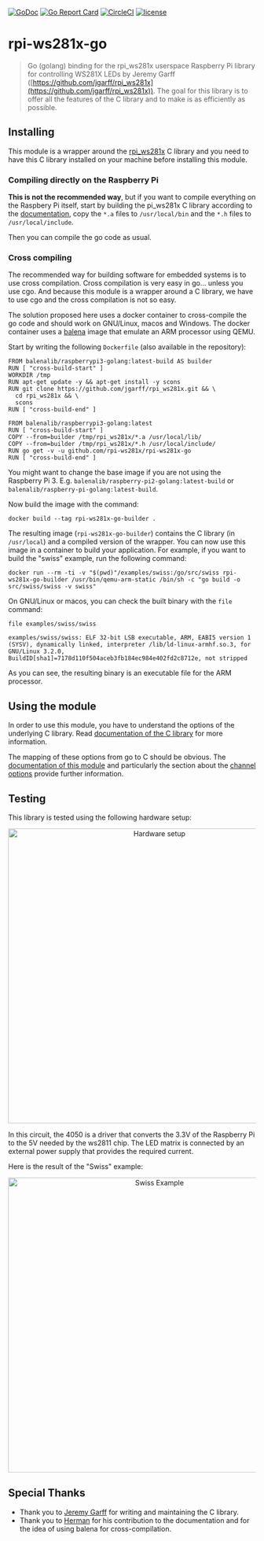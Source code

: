 [![GoDoc](https://godoc.org/github.com/rpi-ws281x/rpi-ws281x-go?status.svg)](http://godoc.org/github.com/rpi-ws281x/rpi-ws281x-go)
[![Go Report Card](https://goreportcard.com/badge/github.com/rpi-ws281x/rpi-ws281x-go)](https://goreportcard.com/report/github.com/rpi-ws281x/rpi-ws281x-go)
[![CircleCI](https://circleci.com/gh/rpi-ws281x/rpi-ws281x-go.svg?style=shield)](https://circleci.com/gh/rpi-ws281x/rpi-ws281x-go)
[![license](https://img.shields.io/github/license/rpi-ws281x/rpi-ws281x-go.svg)](https://github.com/rpi-ws281x/rpi-ws281x-go)

# rpi-ws281x-go

> Go (golang) binding for the rpi_ws281x userspace Raspberry Pi library for controlling WS281X LEDs by Jeremy Garff ([https://github.com/jgarff/rpi_ws281x](https://github.com/jgarff/rpi_ws281x)). The goal for this library is to offer all the features of the C library and to make is as efficiently as possible.

## Installing

This module is a wrapper around the [rpi_ws281x](https://github.com/jgarff/rpi_ws281x) C library and you need to have this C library installed on your machine before installing this module.

### Compiling directly on the Raspberry Pi

**This is not the recommended way**, but if you want to compile everything on the Raspbery Pi itself, start by building
the pi_ws281x C library according to the [documentation](https://github.com/jgarff/rpi_ws281x#build),
copy the `*.a` files to `/usr/local/bin` and the `*.h` files to `/usr/local/include`.

Then you can compile the go code as usual.

### Cross compiling

The recommended way for building software for embedded systems is to use cross compilation. Cross compilation is very
easy in go... unless you use cgo. And because this module is a wrapper around a C library, we have to use cgo and the
cross compilation is not so easy.

The solution proposed here uses a docker container to cross-compile the go code and should work on GNU/Linux, macos
and Windows. The docker container uses a [balena](https://www.balena.io/) image that emulate an ARM processor using QEMU.

Start by writing the following `Dockerfile` (also available in the repository):

```
FROM balenalib/raspberrypi3-golang:latest-build AS builder
RUN [ "cross-build-start" ]
WORKDIR /tmp
RUN apt-get update -y && apt-get install -y scons
RUN git clone https://github.com/jgarff/rpi_ws281x.git && \
  cd rpi_ws281x && \
  scons
RUN [ "cross-build-end" ]

FROM balenalib/raspberrypi3-golang:latest
RUN [ "cross-build-start" ]
COPY --from=builder /tmp/rpi_ws281x/*.a /usr/local/lib/
COPY --from=builder /tmp/rpi_ws281x/*.h /usr/local/include/
RUN go get -v -u github.com/rpi-ws281x/rpi-ws281x-go
RUN [ "cross-build-end" ]
```

You might want to change the base image if you are not using the Raspberry Pi 3. E.g. `balenalib/raspberry-pi2-golang:latest-build` or `balenalib/raspberry-pi-golang:latest-build`.

Now build the image with the command:

```
docker build --tag rpi-ws281x-go-builder .
```

The resulting image (`rpi-ws281x-go-builder`) contains the C library (in `/usr/local`) and a compiled version of the wrapper.
You can now use this image in a container to build your application. For example, if you want to build
the "swiss" example, run the following command:

```
docker run --rm -ti -v "$(pwd)"/examples/swiss:/go/src/swiss rpi-ws281x-go-builder /usr/bin/qemu-arm-static /bin/sh -c "go build -o src/swiss/swiss -v swiss"
```

On GNU/Linux or macos, you can check the built binary with the `file` command:

```
file examples/swiss/swiss

examples/swiss/swiss: ELF 32-bit LSB executable, ARM, EABI5 version 1 (SYSV), dynamically linked, interpreter /lib/ld-linux-armhf.so.3, for GNU/Linux 3.2.0, BuildID[sha1]=7178d110f504aceb3fb184ec984e402fd2c8712e, not stripped
```

As you can see, the resulting binary is an executable file for the ARM processor.

## Using the module

In order to use this module, you have to understand the options of the underlying C library. Read [documentation of the C library](https://github.com/jgarff/rpi_ws281x) for more information.

The mapping of these options from go to C should be obvious. The [documentation of this module](https://godoc.org/github.com/rpi-ws281x/rpi-ws281x-go) and particularly the section about the [channel options](https://godoc.org/github.com/rpi-ws281x/rpi-ws281x-go#ChannelOption) provide further information.

## Testing

This library is tested using the following hardware setup:

<p align="center">
  <img src="https://i.imgur.com/jodJKUp.png" width="600" title="Hardware setup">
</p>

In this circuit, the 4050 is a driver that converts the 3.3V of the Raspberry Pi to the 5V needed by the ws2811 chip. The LED matrix is connected by an external power supply that provides the required current.

Here is the result of the "Swiss" example:

<p align="center">
  <img src="https://i.imgur.com/pgdvBY0.jpg" width="600" title="Swiss Example">
</p>

## Special Thanks

* Thank you to [Jeremy Garff](https://github.com/jgarff) for writing and maintaining the C library.
* Thank you to [Herman](https://github.com/hermanbanken) for his contribution to the documentation and for the idea of using balena for cross-compilation.